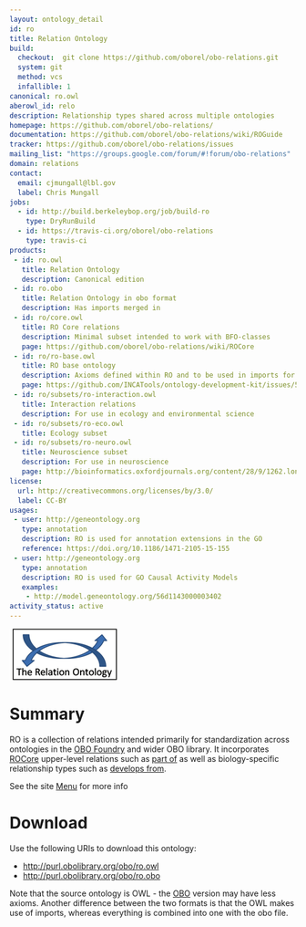 ```yaml
---
layout: ontology_detail
id: ro
title: Relation Ontology
build:
  checkout:  git clone https://github.com/oborel/obo-relations.git
  system: git
  method: vcs
  infallible: 1
canonical: ro.owl
aberowl_id: relo
description: Relationship types shared across multiple ontologies
homepage: https://github.com/oborel/obo-relations/
documentation: https://github.com/oborel/obo-relations/wiki/ROGuide
tracker: https://github.com/oborel/obo-relations/issues
mailing_list: "https://groups.google.com/forum/#!forum/obo-relations"
domain: relations
contact:
  email: cjmungall@lbl.gov
  label: Chris Mungall
jobs:
  - id: http://build.berkeleybop.org/job/build-ro
    type: DryRunBuild
  - id: https://travis-ci.org/oborel/obo-relations
    type: travis-ci
products:
 - id: ro.owl
   title: Relation Ontology
   description: Canonical edition
 - id: ro.obo
   title: Relation Ontology in obo format
   description: Has imports merged in
 - id: ro/core.owl
   title: RO Core relations
   description: Minimal subset intended to work with BFO-classes
   page: https://github.com/oborel/obo-relations/wiki/ROCore
 - id: ro/ro-base.owl
   title: RO base ontology
   description: Axioms defined within RO and to be used in imports for other ontologies
   page: https://github.com/INCATools/ontology-development-kit/issues/50
 - id: ro/subsets/ro-interaction.owl
   title: Interaction relations
   description: For use in ecology and environmental science
 - id: ro/subsets/ro-eco.owl
   title: Ecology subset
 - id: ro/subsets/ro-neuro.owl
   title: Neuroscience subset
   description: For use in neuroscience
   page: http://bioinformatics.oxfordjournals.org/content/28/9/1262.long
license:
  url: http://creativecommons.org/licenses/by/3.0/
  label: CC-BY
usages:
 - user: http://geneontology.org
   type: annotation
   description: RO is used for annotation extensions in the GO
   reference: https://doi.org/10.1186/1471-2105-15-155
 - user: http://geneontology.org
   type: annotation
   description: RO is used for GO Causal Activity Models
   examples:
    - http://model.geneontology.org/56d1143000003402
activity_status: active
---
```


![logo](/images/ro_logo.png)

# Summary

RO is a collection of relations intended primarily for standardization across ontologies in the [OBO Foundry](http://obofoundry.org) and wider OBO library. It incorporates [ROCore](https://github.com/oborel/obo-relations/wiki/ROCore) upper-level relations such as [part of](http://purl.obolibrary.org/obo/BFO_0000050) as well as biology-specific relationship types such as [develops from](http://purl.obolibrary.org/obo/RO_0002202).

See the site [Menu](https://github.com/oborel/obo-relations/wiki/Menu) for more info

# Download

Use the following URIs to download this ontology:

 * http://purl.obolibrary.org/obo/ro.owl
 * http://purl.obolibrary.org/obo/ro.obo

Note that the source ontology is OWL - the [OBO](https://github.com/oborel/obo-relations/wiki/OBOFormatUsersGuide) version may have less axioms. Another difference between the two formats is that the OWL makes use of imports, whereas everything is combined into one with the obo file.

